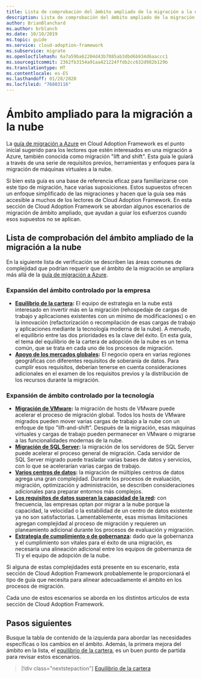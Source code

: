 ```yaml
---
title: Lista de comprobación del ámbito ampliado de la migración a la nube
description: Lista de comprobación del ámbito ampliado de la migración a la nube
author: BrianBlanchard
ms.author: brblanch
ms.date: 10/10/2019
ms.topic: guide
ms.service: cloud-adoption-framework
ms.subservice: migrate
ms.openlocfilehash: 6a7a59ba62204d43b7085ab3dbd6b934d6aaccc1
ms.sourcegitcommit: 2362fb3154a91aa421224ffdb2cc632d982b129b
ms.translationtype: HT
ms.contentlocale: es-ES
ms.lasthandoff: 01/28/2020
ms.locfileid: "76803116"
---
```

# <a name="expanded-scope-for-cloud-migration"></a>Ámbito ampliado para la migración a la nube

La [guía de migración a Azure](../azure-migration-guide/index.md) en Cloud Adoption Framework es el punto inicial sugerido para los lectores que estén interesados en una migración a Azure, también conocida como migración "lift and shift". Esta guía le guiará a través de una serie de requisitos previos, herramientas y enfoques para la migración de máquinas virtuales a la nube.

Si bien esta guía es una base de referencia eficaz para familiarizarse con este tipo de migración, hace varias suposiciones. Estos supuestos ofrecen un enfoque simplificado de las migraciones y hacen que la guía sea más accesible a muchos de los lectores de Cloud Adoption Framework. En esta sección de Cloud Adoption Framework se abordan algunos escenarios de migración de ámbito ampliado, que ayudan a guiar los esfuerzos cuando esos supuestos no se aplican.

## <a name="cloud-migration-expanded-scope-checklist"></a>Lista de comprobación del ámbito ampliado de la migración a la nube

En la siguiente lista de verificación se describen las áreas comunes de complejidad que podrían requerir que el ámbito de la migración se ampliara más allá de la [guía de migración a Azure](../azure-migration-guide/index.md).

### <a name="business-driven-scope-expansion"></a>Expansión del ámbito controlado por la empresa

- **[Equilibrio de la cartera](./balance-the-portfolio.md):** El equipo de estrategia en la nube está interesado en invertir más en la migración (rehospedaje de cargas de trabajo y aplicaciones existentes con un mínimo de modificaciones) o en la innovación (refactorización o recompilación de esas cargas de trabajo y aplicaciones mediante la tecnología moderna de la nube). A menudo, el equilibrio entre las dos prioridades es la clave del éxito. En esta guía, el tema del equilibrio de la cartera de adopción de la nube es un tema común, que se trata en cada uno de los procesos de migración.
- **[Apoyo de los mercados globales](../../decision-guides/regions/index.md):** El negocio opera en varias regiones geográficas con diferentes requisitos de soberanía de datos. Para cumplir esos requisitos, deberían tenerse en cuenta consideraciones adicionales en el examen de los requisitos previos y la distribución de los recursos durante la migración.

### <a name="technology-driven-scope-expansion"></a>Expansión de ámbito controlado por la tecnología

- **[Migración de VMware](./vmware-host.md):** la migración de hosts de VMware puede acelerar el proceso de migración global. Todos los hosts de VMware migrados pueden mover varias cargas de trabajo a la nube con un enfoque de tipo "lift-and-shift". Después de la migración, esas máquinas virtuales y cargas de trabajo pueden permanecer en VMware o migrarse a las funcionalidades modernas de la nube.
- **[Migración de SQL Server](./sql-migration.md):** la migración de los servidores de SQL Server puede acelerar el proceso general de migración. Cada servidor de SQL Server migrado puede trasladar varias bases de datos y servicios, con lo que se acelerarían varias cargas de trabajo.
- **[Varios centros de datos](./multiple-datacenters.md):** la migración de múltiples centros de datos agrega una gran complejidad. Durante los procesos de evaluación, migración, optimización y administración, se describen consideraciones adicionales para preparar entornos más complejos.
- **[Los requisitos de datos superan la capacidad de la red](./network-capacity-exceeded.md):** con frecuencia, las empresas optan por migrar a la nube porque la capacidad, la velocidad o la estabilidad de un centro de datos existente ya no son satisfactorias. Lamentablemente, esas mismas limitaciones agregan complejidad al proceso de migración y requieren un planeamiento adicional durante los procesos de evaluación y migración.
- **[Estrategia de cumplimiento o de gobernanza](./governance-or-compliance.md):** dado que la gobernanza y el cumplimiento son vitales para el éxito de una migración, es necesaria una alineación adicional entre los equipos de gobernanza de TI y el equipo de adopción de la nube.

Si alguna de estas complejidades está presente en su escenario, esta sección de Cloud Adoption Framework probablemente le proporcionará el tipo de guía que necesita para alinear adecuadamente el ámbito en los procesos de migración.

Cada uno de estos escenarios se aborda en los distintos artículos de esta sección de Cloud Adoption Framework.

## <a name="next-steps"></a>Pasos siguientes

Busque la tabla de contenido de la izquierda para abordar las necesidades específicas o los cambios en el ámbito. Además, la primera mejora del ámbito en la lista, el [equilibrio de la cartera](./balance-the-portfolio.md), es un buen punto de partida para revisar estos escenarios.

> [!div class="nextstepaction"]
> [Equilibrio de la cartera](./balance-the-portfolio.md)
